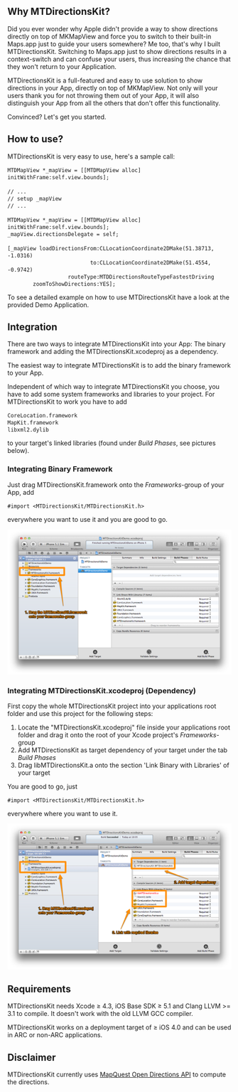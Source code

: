 ## Why MTDirectionsKit?

Did you ever wonder why Apple didn't provide a way to show directions directly on top of MKMapView and force you to switch
to their built-in Maps.app just to guide your users somewhere? Me too, that's why I built MTDirectionsKit.
Switching to Maps.app just to show directions results in a context-switch and can confuse your users, thus increasing the
chance that they won't return to your Application.

MTDirectionsKit is a full-featured and easy to use solution to show directions in your App, directly on top of MKMapView.
Not only will your users thank you for not throwing them out of your App, it will also distinguish your App from all the 
others that don't offer this functionality.

Convinced? Let's get you started.

## How to use?

MTDirectionsKit is very easy to use, here's a sample call:

    MTDMapView *_mapView = [[MTDMapView alloc] initWithFrame:self.view.bounds];
    
    // ...
    // setup _mapView
    // ...
    
    MTDMapView *_mapView = [[MTDMapView alloc] initWithFrame:self.view.bounds];
    _mapView.directionsDelegate = self;
    
    [_mapView loadDirectionsFrom:CLLocationCoordinate2DMake(51.38713, -1.0316)
                              to:CLLocationCoordinate2DMake(51.4554, -0.9742)
                       routeType:MTDDirectionsRouteTypeFastestDriving
            zoomToShowDirections:YES];
            
To see a detailed example on how to use MTDirectionsKit have a look at the provided Demo Application.

## Integration

There are two ways to integrate MTDirectionsKit into your App: The binary framework and adding the MTDirectionsKit.xcodeproj as a dependency.

The easiest way to integrate MTDirectionsKit is to add the binary framework to your App. 

Independent of which way to integrate MTDirectionsKit you choose, you have to add some system frameworks and libraries to your project. For MTDirectionsKit  to work you have to add 

    CoreLocation.framework
    MapKit.framework
    libxml2.dylib

to your target's linked libraries (found under *Build Phases*, see pictures below).

### Integrating Binary Framework

Just drag MTDirectionsKit.framework onto the *Frameworks*-group of your App, add

    #import <MTDirectionsKit/MTDirectionsKit.h>

everywhere you want to use it and you are good to go.

![MTDirectionsKit.framework](Images/MTDirectionsKit_Framework.png "Binary Framework")

### Integrating MTDirectionsKit.xcodeproj (Dependency)

First copy the whole MTDirectionsKit project into your applications root folder and use this project for the following steps:

1. Locate the "MTDirectionsKit.xcodeproj" file inside your applications root folder and drag it onto the root of your Xcode project's *Frameworks*-group
2. Add MTDirectionsKit as target dependency of your target under the tab *Build Phases*
3. Drag libMTDirectionsKit.a onto the section 'Link Binary with Libraries' of your target

You are good to go, just 

    #import <MTDirectionsKit/MTDirectionsKit.h>

everywhere where you want to use it.

![MTDirectionsKit.xcodeproj as Dependency](Images/MTDirectionsKit_Dependency.png "Dependency")

## Requirements

MTDirectionsKit needs Xcode ≥ 4.3, iOS Base SDK ≥ 5.1 and Clang LLVM >= 3.1 to compile. It doesn't work with the old LLVM GCC compiler.

MTDirectionsKit works on a deployment target of ≥ iOS 4.0 and can be used in ARC or non-ARC applications.

## Disclaimer

MTDirectionsKit currently uses
[MapQuest Open Directions API](http://open.mapquestapi.com/directions/ "MapQuest Open Directions API") to compute the directions.